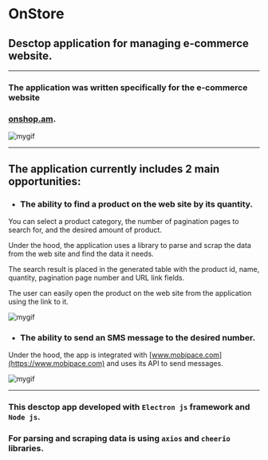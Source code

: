 # OnStore

## Desctop application for managing e-commerce website.
___
### The application was written specifically for the e-commerce website
### [onshop.am](https://www.onshop.am).

![mygif](./onstore1.gif)
___
## The application currently includes 2 main opportunities:

- ### The ability to find a product on the web site by its quantity.

You can select a product category, the number of pagination pages to search for, and the desired amount of product. 

Under the hood, the application uses a library to parse and scrap the data from the web site and find the data it needs. 

The search result is placed in the generated table with the product id, name, quantity, pagination page number and URL link fields. 

The user can easily open the product on the web site from the application using the link to it.

![mygif](./onstore2.gif)

- ### The ability to send an SMS message to the desired number.
Under the hood, the app is integrated with [www.mobipace.com](https://www.mobipace.com) and uses its API to send messages.

![mygif](./onstore3.gif)
___
### This desctop app developed with `Electron js` framework and `Node js`.

### For parsing and scraping data is using `axios` and `cheerio` libraries.